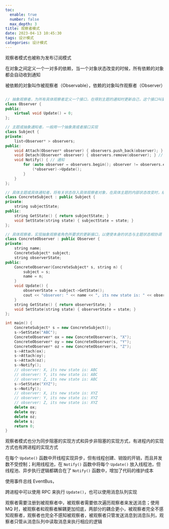 ```yaml
---
toc:
  enable: true
  number: false
  max_depth: 3
title: 观察者模式
date: 2023-04-13 10:45:30
tags: 设计模式
categories: 设计模式
---
```


观察者模式也被称为发布订阅模式

在对象之间定义一个一对多的依赖，当一个对象状态改变的时候，所有依赖的对象都会自动收到通知

被依赖的对象叫作被观察者（Observable），依赖的对象叫作观察者（Observer）

```cpp

// 抽象观察者，为所有具体观察者定义一个接口，在得到主题的通知时更新自己，这个接口叫更新接口
class Observer { 
public:
	virtual void Update() = 0;
};

// 主题或抽象通知者，一般用一个抽象类或者接口实现
class Subject { 
private:
	list<Observer* > observers;
public:
	void Attach(Observer* observer) { observers.push_back(observer); } // 增加观察者
	void Detach(Observer* observer) { observers.remove(observer); } // 移除观察者
	void Notify() { // 通知
		for (auto observer = observers.begin(); observer != observers.end(); observer++) {
			(*observer)->Update();
		}
	}
};

// 具体主题或具体通知者，将有关状态存入具体观察者对象，在具体主题的内部状态改变时，给所有登记过的观察者发送通知
class ConcreteSubject : public Subject { 
private:
	string subjectState;
public:
	string GetState() { return subjectState; }
	void SetState(string state) { subjectState = state; }
};

// 具体观察者，实现抽象观察者角色所要求的更新接口，以便使本身的状态与主题状态相协调
class ConcreteObserver : public Observer { 
private:
	string name;
	ConcreteSubject* subject;
	string observerState;
public:
	ConcreteObserver(ConcreteSubject* s, string n) {
		subject = s;
		name = n;
	}
	void Update() {
		observerState = subject->GetState();
		cout << "observer: " << name << ", its new state is: " << observerState << endl;
	}
	string GetState() { return observerState; }
	void SetState(string state) { observerState = state; }
};

int main() {
	ConcreteSubject* s = new ConcreteSubject();
	s->SetState("ABC");
	ConcreteObserver* ox = new ConcreteObserver(s, "X");
	ConcreteObserver* oy = new ConcreteObserver(s, "Y");
	ConcreteObserver* oz = new ConcreteObserver(s, "Z");
	s->Attach(ox);
	s->Attach(oy);
	s->Attach(oz);
	s->Notify();
	// observer: X, its new state is: ABC
	// observer: Y, its new state is: ABC
	// observer: Z, its new state is: ABC
	s->SetState("XYZ");
	s->Notify();
	// observer: X, its new state is: XYZ
	// observer: Y, its new state is: XYZ
	// observer: Z, its new state is: XYZ
	delete ox;
	delete oy;
	delete oz;
	delete s;
	return 0;
}
```

观察者模式也分为同步阻塞的实现方式和异步非阻塞的实现方式，有进程内的实现方式也有跨进程的实现方式

在每个 `Update()` 函数中开线程实现异步，但有线程创建、销毁的开销，而且并发数不受控制；利用线程池，在 `Notify()` 函数中将每个 `Update()` 放入线程池，但线程池、异步执行逻辑都耦合在了 `Notify()` 函数中，增加了代码的维护成本

使用事件总线 EventBus，

跨进程中可以使用 RPC 来执行 `Update()`，也可以使用消息队列实现

观察者需要注册到被观察者中，被观察者需要依次遍历观察者来发送消息；使用 MQ 时，被观察者和观察者解耦更加彻底，两部分的耦合更小，被观察者完全不感知观察者，观察者也完全不感知被观察者，被观察者只管发送消息到消息队列，观察者只管从消息队列中读取消息来执行相应的逻辑